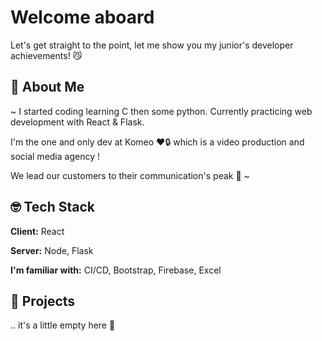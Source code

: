 # Welcome aboard

Let's get straight to the point, let me show you my junior's developer achievements! 😼


## 🚀 About Me
~ I started coding learning C then some python. Currently practicing web development with React & Flask. 

I'm the one and only dev at Komeo ❤️🔒 which is a video production and social media agency ! 

We lead our customers to their communication's peak 💫 ~

## 🤓 Tech Stack

**Client:** React

**Server:** Node, Flask

**I'm familiar with:** CI/CD, Bootstrap, Firebase, Excel


## 🧪 Projects

.. it's a little empty here 🧐
